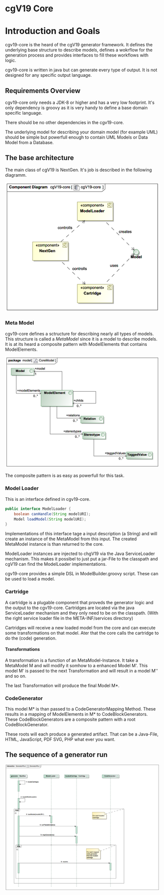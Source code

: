# cgV19 Core

# Introduction and Goals

cgv19-core is the heard of the cgV19 generator framework. It defines the underlying base structure
to describe models, defines a wokrflow for the generation process and provides interfaces
to fill these workflows with logic.

cgv19-core is written in java but can generate every type of output. It is not designed for
any specific output language.

## Requirements Overview

cgv19-core only needs a JDK-8 or higher and has a very low footprint. It's only dependency is groovy
as it is very handy to define a base domain specific language.

There should be no other dependencies in the cgv19-core.

The underlying model for describing your domain model (for example UML) should be simple but
powerfull enough to contain UML Models or Data Model from a Database.

## The base architecture

The main class of cgV19 is NextGen. It's job is described in the following diagramm.

![cgV19 base components and how the play togheter](img/cgv19-core.png)

### Meta Model

cgv19-core defines a sctructure for describing nearly all types of models. This structure is
called a _MetaModel_ since it is a model to describe models. It is at its heard a composite 
pattern with ModelElements that contains ModelElements.

![The MetaModel of cgV19](img/class__model__CoreModel.png)

The composite pattern is as easy as powerfull for this task. 

### Model Loader

This is an interface defined in cgv19-core. 

```java
public interface ModelLoader {
    boolean canHandle(String modelURI);
    Model loadModel(String modelURI);
}

```
Implementations of this interface tage a input
description (a String) and will create an instance of the MetaModel from this input. The
created MetaModel instance is than returned to the core.

ModelLoader instances are injected to chgV19 via the Java ServiceLoader mechanism. This makes
it possibel to just put a jar-File to the classpath and cgV19 can find the ModelLoader
implementations. 

cgv19-core provides a simple DSL in ModelBuilder.groovy script. These can be used to load a model.

### Cartridge

A cartridge is a plugable component that proveds the generator logic and the output to the 
cgv19-core. Cartridges are located via the java ServiceLoader mechanism and they only need 
to be on the classpath. (With the right service loader file in the META-INF/services directory)

Cartridges will receive a new loaded model from the core and can execute some transformations 
on that model. Ater that the core calls the cartridge to do the (code) generation.

#### Transformations

A transformation is a function of an MetaModel-Instance. It take a MetaModel M and will modify
it somhow to a enhanced Model M'. This model M' is passed to the next Transformation and will 
result in a model M'' and so on.

The last Transformation will produce the final Model M*.

### CodeGenerator
This model M* is than passed to a CodeGeneratorMapping Method. These results in a mapping of
ModelElements in M* to CodeBlockGenerators. These CodeBlockGenerators are a composite pattern 
with a root CodeBlockGenerator. 

These roots will each produce a generated artifact. That can be a Java-File, HTML, JavaScript, PDF
SVG, PHP what ever you want.

## The sequence of a generator run

![Sequence diagramm for a generator run](img/sd__GeneratorRun__GeneratorRun.png)
